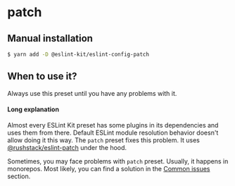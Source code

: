 # patch

## Manual installation

```bash
$ yarn add -D @eslint-kit/eslint-config-patch
```

## When to use it?

Always use this preset until you have any problems with it.

#### Long explanation

Almost every ESLint Kit preset has some plugins in its dependencies and uses them from there. Default ESLint module resolution behavior doesn't allow doing it this way. The `patch` preset fixes this problem. It uses [@rushstack/eslint-patch](https://github.com/microsoft/rushstack/tree/master/stack/eslint-patch) under the hood.

Sometimes, you may face problems with `patch` preset. Usually, it happens in monorepos. Most likely, you can find a solution in the [Common issues](../../common-issues.md) section.

